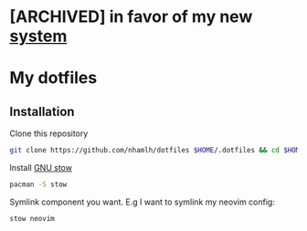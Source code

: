 # [ARCHIVED] in favor of my new [system](https://github.com/nhamlh/nix)

# My dotfiles

## Installation

Clone this repository
```bash
git clone https://github.com/nhamlh/dotfiles $HOME/.dotfiles && cd $HOME/.dotfiles
```

Install [GNU stow](https://www.gnu.org/software/stow/)
```bash
pacman -S stow
```

Symlink component you want. E.g I want to symlink my neovim config:
```bash
stow neovim
```
